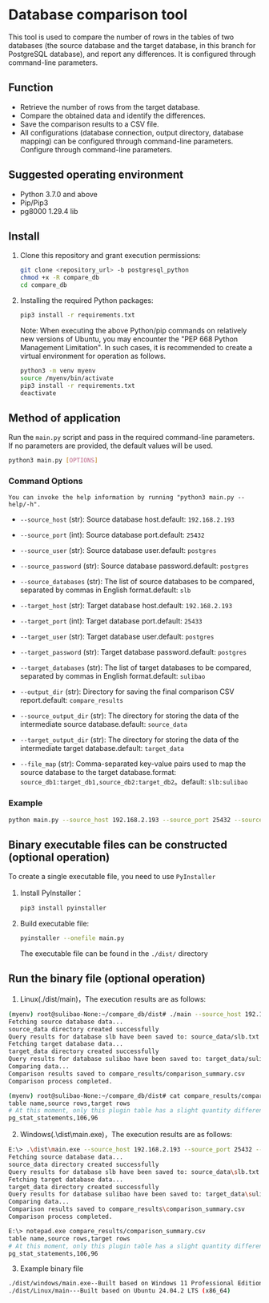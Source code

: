 # Database comparison tool

This tool is used to compare the number of rows in the tables of two databases (the source database and the target database, in this branch for PostgreSQL database), and report any differences. It is configured through command-line parameters.

## Function

- Retrieve the number of rows from the target database.
- Compare the obtained data and identify the differences.
- Save the comparison results to a CSV file.
- All configurations (database connection, output directory, database mapping) can be configured through command-line parameters. Configure through command-line parameters.

## Suggested operating environment
- Python 3.7.0 and above
- Pip/Pip3
- pg8000 1.29.4 lib

## Install
1. Clone this repository and grant execution permissions:
   ```bash
   git clone <repository_url> -b postgresql_python
   chmod +x -R compare_db
   cd compare_db
   ```
2. Installing the required Python packages:

   ```bash
   pip3 install -r requirements.txt
   ```
   Note: When executing the above Python/pip commands on relatively new versions of Ubuntu, you may encounter the "PEP 668 Python Management Limitation". In such cases, it is recommended to create a virtual environment for operation as follows.

   ```bash
   python3 -m venv myenv
   source /myenv/bin/activate
   pip3 install -r requirements.txt
   deactivate
   ```

## Method of application

Run the `main.py` script and pass in the required command-line parameters. If no parameters are provided, the default values will be used.

```bash
python3 main.py [OPTIONS]
```

### Command Options

`You can invoke the help information by running "python3 main.py --help/-h".`
- `--source_host` (str): Source database host.default: `192.168.2.193`
- `--source_port` (int): Source database port.default: `25432`
- `--source_user` (str): Source database user.default: `postgres`
- `--source_password` (str): Source database password.default: `postgres`
- `--source_databases` (str): The list of source databases to be compared, separated by commas in English format.default: `slb`

- `--target_host` (str): Target database host.default: `192.168.2.193`
- `--target_port` (int): Target database port.default: `25433`
- `--target_user` (str): Target database user.default: `postgres`
- `--target_password` (str): Target database password.default: `postgres`
- `--target_databases` (str): The list of target databases to be compared, separated by commas in English format.default: `sulibao`

- `--output_dir` (str): Directory for saving the final comparison CSV report.default: `compare_results`
- `--source_output_dir` (str): The directory for storing the data of the intermediate source database.default: `source_data`
- `--target_output_dir` (str): The directory for storing the data of the intermediate target database.default: `target_data`

- `--file_map` (str): Comma-separated key-value pairs used to map the source database to the target database.format: `source_db1:target_db1,source_db2:target_db2`。default: `slb:sulibao`

### Example

```bash
python main.py --source_host 192.168.2.193 --source_port 25432 --source_user postgres --source_password SLBpg2025 --source_databases slb --target_host 192.168.2.193 --target_port 25433 --target_user postgres --target_password SLBmysql2025 --target_databases sulibao --file_map slb:sulibao --output_dir compare_results
```

## Binary executable files can be constructed (optional operation)

To create a single executable file, you need to use `PyInstaller`

1. Install PyInstaller：
   ```bash
   pip3 install pyinstaller
   ```
2. Build executable file:
   ```bash
   pyinstaller --onefile main.py
   ```
   The executable file can be found in the `./dist/` directory

## Run the binary file (optional operation)

1. Linux(./dist/main)，The execution results are as follows:
```bash
(myenv) root@sulibao-None:~/compare_db/dist# ./main --source_host 192.168.2.193 --source_port 25432 --source_user postgres --source_password SLBpg2025 --source_databases slb --target_host 192.168.2.193 --target_port 25433 --target_user postgres --target_password SLBpg2025 --target_databases sulibao --file_map slb:sulibao --output_dir compare_results
Fetching source database data...
source_data directory created successfully
Query results for database slb have been saved to: source_data/slb.txt
Fetching target database data...
target_data directory created successfully
Query results for database sulibao have been saved to: target_data/sulibao.txt
Comparing data...
Comparison results saved to compare_results/comparison_summary.csv
Comparison process completed.

(myenv) root@sulibao-None:~/compare_db/dist# cat compare_results/comparison_summary.csv 
table name,source rows,target rows     
# At this moment, only this plugin table has a slight quantity difference. All other tables without quantity differences will not be displayed.
pg_stat_statements,106,96
```

2. Windows(.\dist\main.exe)，The execution results are as follows:

```bash
E:\> .\dist\main.exe --source_host 192.168.2.193 --source_port 25432 --source_user postgres --source_password SLBpg2025 --source_databases slb --target_host 192.168.2.193 --target_port 25433 --target_user postgres --target_password SLBpg2025 --target_databases sulibao --file_map slb:sulibao --output_dir compare_results
Fetching source database data...
source_data directory created successfully
Query results for database slb have been saved to: source_data\slb.txt
Fetching target database data...
target_data directory created successfully
Query results for database sulibao have been saved to: target_data\sulibao.txt
Comparing data...
Comparison results saved to compare_results\comparison_summary.csv
Comparison process completed.

E:\> notepad.exe compare_results/comparison_summary.csv
table name,source rows,target rows          
# At this moment, only this plugin table has a slight quantity difference. All other tables without quantity differences will not be displayed.
pg_stat_statements,106,96
```

3. Example binary file

```bash
./dist/windows/main.exe--Built based on Windows 11 Professional Edition (amd_X64)
./dist/Linux/main---Built based on Ubuntu 24.04.2 LTS (x86_64)
```